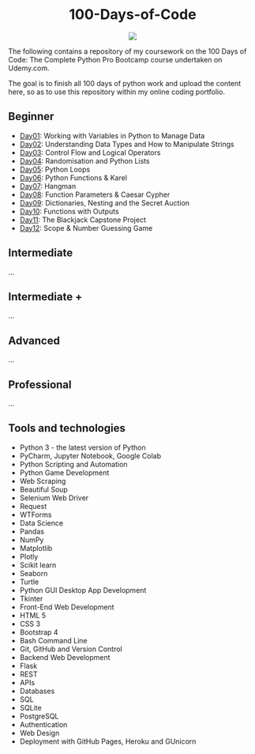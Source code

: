 <h1 align="center">100-Days-of-Code</h1>

<p align="center">
    <img src="./ghost-in-the-shell.gif" align="center">
</p>

The following contains a repository of my coursework on the 100 Days of Code: The Complete Python Pro Bootcamp course undertaken on Udemy.com.

The goal is to finish all 100 days of python work and upload the content here, so as to use this repository within my online coding portfolio.

## Beginner
- [Day01](/Day01/): Working with Variables in Python to Manage Data
- [Day02](/Day02/): Understanding Data Types and How to Manipulate Strings
- [Day03](/Day03/): Control Flow and Logical Operators
- [Day04](/Day04/): Randomisation and Python Lists
- [Day05](/Day05/): Python Loops
- [Day06](/Day06/): Python Functions & Karel
- [Day07](/Day07/): Hangman
- [Day08](/Day08/): Function Parameters & Caesar Cypher
- [Day09](/Day09/): Dictionaries, Nesting and the Secret Auction
- [Day10](/Day10/): Functions with Outputs
- [Day11](/Day11/): The Blackjack Capstone Project
- [Day12](/Day12/): Scope & Number Guessing Game

## Intermediate
...

## Intermediate +
...

## Advanced
...

## Professional
...

## Tools and technologies
- Python 3 - the latest version of Python
- PyCharm, Jupyter Notebook, Google Colab
- Python Scripting and Automation
- Python Game Development
- Web Scraping
- Beautiful Soup
- Selenium Web Driver
- Request
- WTForms
- Data Science
- Pandas
- NumPy
- Matplotlib
- Plotly
- Scikit learn
- Seaborn
- Turtle
- Python GUI Desktop App Development
- Tkinter
- Front-End Web Development
- HTML 5
- CSS 3
- Bootstrap 4
- Bash Command Line
- Git, GitHub and Version Control
- Backend Web Development
- Flask
- REST
- APIs
- Databases
- SQL
- SQLite
- PostgreSQL
- Authentication
- Web Design
- Deployment with GitHub Pages, Heroku and GUnicorn